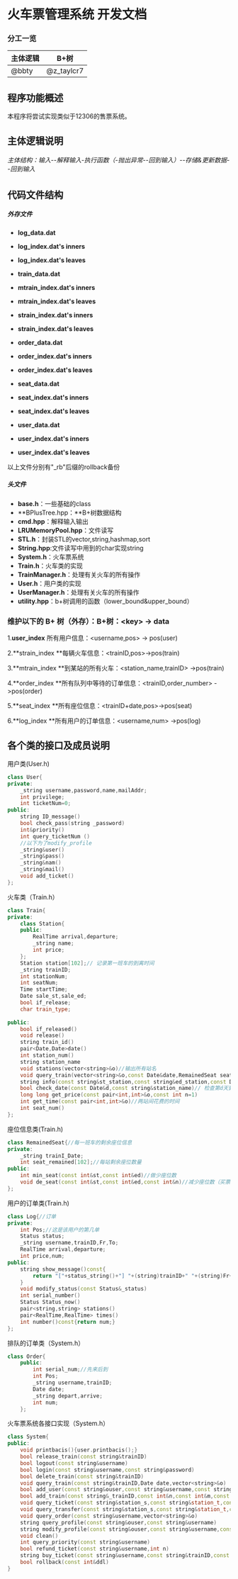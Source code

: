# 火车票管理系统 开发文档


### 分工一览


| 主体逻辑 | B+树 |
| -------- | -------- |
| @bbty  | @z_taylcr7  |

## 程序功能概述

本程序将尝试实现类似于12306的售票系统。

## 主体逻辑说明

###### 主体结构：输入--解释输入-执行函数（-抛出异常--回到输入）--存储&更新数据--回到输入




## 代码文件结构


##### 外存文件

- **log_data.dat**

- **log_index.dat's inners**

- **log_index.dat's leaves**

- **train_data.dat**

- **mtrain_index.dat's inners**

- **mtrain_index.dat's leaves**

- **strain_index.dat's inners**

- **strain_index.dat's leaves**

- **order_data.dat**

- **order_index.dat's inners**

- **order_index.dat's leaves**

- **seat_data.dat**

- **seat_index.dat's inners**

- **seat_index.dat's leaves**

- **user_data.dat**

- **user_index.dat's inners**

- **user_index.dat's leaves**

以上文件分别有"_rb"后缀的rollback备份

##### 头文件

- **base.h**：一些基础的class
- **BPlusTree.hpp：**B+树数据结构
- **cmd.hpp**：解释输入输出
- **LRUMemoryPool.hpp**：文件读写
- **STL.h**：封装STL的vector,string,hashmap,sort
- **String.hpp**:文件读写中用到的char实现string
- **System.h**：火车票系统
- **Train.h**：火车类的实现
- **TrainManager.h**：处理有关火车的所有操作
- **User.h**：用户类的实现
- **UserManager.h**：处理有关火车的所有操作
- **utility.hpp**：b+树调用的函数（lower_bound&upper_bound）

### 维护以下的 B+ 树（外存）：B+树：\<key> -> data

1.**user_index** 所有用户信息：<username,pos> -> pos(user)

2.**strain_index **每辆火车信息：<trainID,pos>->pos(train)

3.**mtrain_index **到某站的所有火车：<station_name,trainID> ->pos(train)

4.**order_index **所有队列中等待的订单信息：<trainID,order_number> ->pos(order)

5.**seat_index **所有座位信息：<trainID+date,pos>->pos(seat)

6.**log_index **所有用户的订单信息：<username,num> ->pos(log)

## 各个类的接口及成员说明

用户类(User.h)

```cpp
class User{
private:
	_string username,password,name,mailAddr;
	int privilege;
	int ticketNum=0;
public:
	string ID_message()
	bool check_pass(string _password)
	int&priority()
	int query_ticketNum ()
    //以下为了modify_profile
	_string&user()
	_string&pass()
	_string&nam()
	_string&mail()
	void add_ticket()
};
```

火车类（Train.h）

```cpp
class Train{
private:
	class Station{
	public:
		RealTime arrival,departure;
		_string name;
		int price;
	};
	Station station[102];// 记录第一班车的到离时间 
	_string trainID;
	int stationNum;
	int seatNum;
	Time startTime;
	Date sale_st,sale_ed;
	bool if_release;
	char train_type;
	
public:
	bool if_released()
	void release()
	string train_id()
	pair<Date,Date>date()
	int station_num()
	string station_name
	void stations(vector<string>&o)//输出所有站名 
	void query_train(vector<string>&o,const Date&date,RemainedSeat seat=RemainedSeat())// 输出某天始发的列车信息 
	string info(const string&st_station,const string&ed_station,const Date&d,const RemainedSeat&seat)// 查询票价和座位数 
	bool check_date(const Date&d,const string&station_name)// 检查第d天到某站是否有车次 
	long long get_price(const pair<int,int>&o,const int n=1)
	int get_time(const pair<int,int>&o)//两站间花费的时间
	int seat_num()
};
```

座位信息类(Train.h)
```cpp
class RemainedSeat{//每一班车的剩余座位信息 
private:
	_string trainI_Date;
	int seat_remained[102];//每站剩余座位数量
public:
	int min_seat(const int&st,const int&ed)//做少座位数
	void de_seat(const int&st,const int&ed,const int&n)//减少座位数（买票成功后）
};

```

用户的订单类(Train.h)

```cpp
class Log{//订单 
private:
	int Pos;//这是该用户的第几单
	Status status;
	_string username,trainID,Fr,To;
	RealTime arrival,departure;
	int price,num;
public:
	string show_message()const{
		return "["+status_string()+"] "+(string)trainID+" "+(string)Fr+" "+departure.show_message()+" -> "+(string)To+" "+arrival.show_message()+" "+std::to_string(price)+" "+std::to_string(num);
	}
	void modify_status(const Status&_status)
	int serial_number()
	Status Status_now()
	pair<string,string> stations()
	pair<RealTime,RealTime> times()
	int number()const{return num;}
};
```

排队的订单类（System.h）

```cpp
class Order{
	public:
		int serial_num;//先来后到 
		int Pos;
		_string username,trainID;
		Date date;
		_string depart,arrive;
		int num;
	};
```

火车票系统各接口实现（System.h）

```cpp
class System{
public:
	void printbacis(){user.printbacis();} 
	bool release_train(const string&trainID)
	bool logout(const string&username)
	bool login(const string&username,const string&password)
	bool delete_train(const string&trainID)
	void query_train(const string&trainID,Date date,vector<string>&o)
	bool add_user(const string&ouser,const string&username,const string&password,const string&name,const string&mailAddr,const int&privilege)
	bool add_train(const string&_trainID,const int&n,const int&m,const vector<string>&station_name,vector<int>&_price,const Time&st_time,vector<int>&travelTimes,vector<int>&stopoverTimes,const Date&st,const Date&ed,const char&_train_type)
	void query_ticket(const string&station_s,const string&station_t,const Date&date,const bool&if_time,vector<string>&o)
	void query_transfer(const string&station_s,const string&station_t,const Date&date,const bool&if_time,vector<string>&o)
	void query_order(const string&username,vector<string>&o)
	string query_profile(const string&ouser,const string&username)
	string modify_profile(const string&ouser,const string&username,const string&password,const string&name,const string&mailAddr,const int&privilege)
	void clean()
	int query_priority(const string&username)
	bool refund_ticket(const string&username,int n)
	string buy_ticket(const string&username,const string&trainID,const Date&date,const string&station_s,const string&station_t,int n,bool q)
	bool rollback(const int&ddl)
}
```



